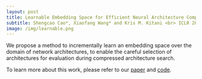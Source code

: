 ```yaml
---
layout: post
title: Learnable Embedding Space for Efficient Neural Architecture Compression
subtitle: Shengcao Cao*, Xiaofang Wang* and Kris M. Kitani <br> ICLR 2019
image: /img/learnable.png
---
```


We propose a method to incrementally learn an embedding space over the domain of network architectures, to enable the careful selection of architectures for evaluation during compressed architecture search.

To learn more about this work, please refer to our [paper](https://openreview.net/forum?id=S1xLN3C9YX) and [code](https://github.com/Friedrich1006/ESNAC).